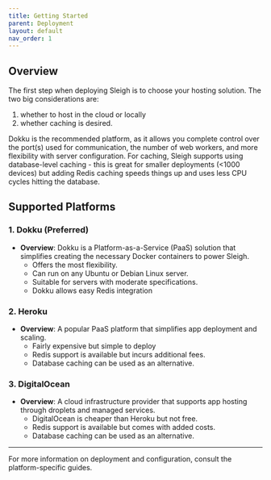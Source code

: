 ```yaml
---
title: Getting Started
parent: Deployment
layout: default
nav_order: 1
---
```


## Overview
The first step when deploying Sleigh is to choose your hosting solution. The two big considerations are:
1. whether to host in the cloud or locally
2. whether caching is desired.

Dokku is the recommended platform, as it allows you complete control over the port(s) used for communication, the number of web workers, and more flexibility with server configuration.  For caching, Sleigh supports using database-level caching - this is great for smaller deployments (<1000 devices) but adding Redis caching speeds things up and uses less CPU cycles hitting the database.

## Supported Platforms

### 1. **Dokku (Preferred)**
- **Overview**: Dokku is a Platform-as-a-Service (PaaS) solution that simplifies creating the necessary Docker containers to power Sleigh.
  - Offers the most flexibility.
  - Can run on any Ubuntu or Debian Linux server.
  - Suitable for servers with moderate specifications.
  - Dokku allows easy Redis integration

### 2. **Heroku**
- **Overview**: A popular PaaS platform that simplifies app deployment and scaling.
  - Fairly expensive but simple to deploy
  - Redis support is available but incurs additional fees.
  - Database caching can be used as an alternative.

### 3. **DigitalOcean**
- **Overview**: A cloud infrastructure provider that supports app hosting through droplets and managed services.
  - DigitalOcean is cheaper than Heroku but not free.
  - Redis support is available but comes with added costs.
  - Database caching can be used as an alternative.

---
For more information on deployment and configuration, consult the platform-specific guides.
